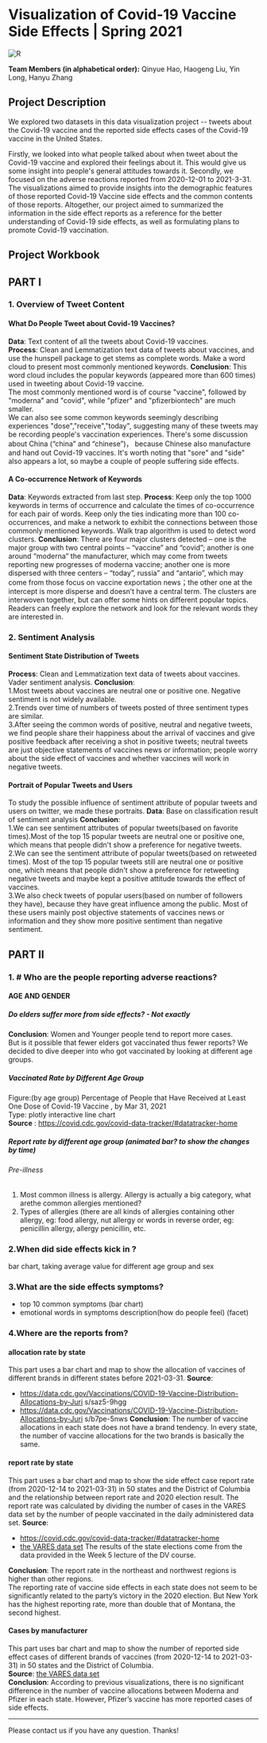 # Visualization of Covid-19 Vaccine Side Effects | Spring 2021

![R](https://img.shields.io/badge/r-%23276DC3.svg?style=for-the-badge&logo=r&logoColor=white)


**Team Members (in alphabetical order):**
Qinyue Hao, Haogeng Liu, Yin Long, Hanyu Zhang


## Project Description
We explored two datasets in this data visualization project -- tweets about the Covid-19 vaccine and the reported side effects cases of the Covid-19 vaccine in the United States. 

Firstly, we looked into what people talked about when tweet about the Covid-19 vaccine and explored their feelings about it. This would give us some insight into people's general attitudes towards it. 
Secondly, we focused on the adverse reactions reported from 2020-12-01 to 2021-3-31. The visualizations aimed to provide insights into the demographic features of those reported Covid-19 Vaccine side effects and the common contents of those reports. Altogether, our project aimed to summarized the information in the side effect reports as a reference for the better understanding of Covid-19 side effects, as well as formulating plans to promote Covid-19 vaccination.


## Project Workbook

## PART Ⅰ

### 1. Overview of Tweet Content

#### What Do People Tweet about Covid-19 Vaccines?
**Data**: Text content of all the tweets about Covid-19 vaccines.    
**Process**: Clean and Lemmatization text data of tweets about vaccines, and use the hunspell package to get stems as complete words. Make a word cloud to present most commonly mentioned keywords.
**Conclusion**: 
This word cloud includes the popular keywords (appeared more than 600 times) used in tweeting about Covid-19 vaccine.         
The most commonly mentioned word is of course "vaccine", followed by "moderna" and "covid", while "pfizer" and "pfizerbiontech" are much smaller.           
We can also see some common keywords seemingly describing experiences "dose","receive","today", suggesting many of these tweets may be recording people's vaccination experiences. There's some discussion about China (“china” and “chinese”)， because Chinese also manufacture and hand out Covid-19 vaccines. It's worth noting that "sore" and "side" also appears a lot, so maybe a couple of people suffering side effects.     

#### A Co-occurrence Network of Keywords
**Data**: Keywords extracted from last step.
**Process**: Keep only the top 1000 keywords in terms of occurrence and calculate the times of co-occurrence for each pair of words. Keep only the ties indicating more than 100 co-occurrences, and make a network to exhibit the connections between those commonly mentioned keywords. Walk trap algorithm is used to detect word clusters.
**Conclusion**: There are four major clusters detected – one is the major group with two central points – “vaccine” and “covid”; another is one around “moderna” the manufacturer, which may come from tweets reporting new progresses of moderna vaccine; another one is more dispersed with three centers – “today”, russia” and “antario”, which may come from those focus on vaccine exportation news；the other one at the intercept is more disperse and doesn’t have a central term. The clusters are interwoven together, but can offer some hints on different popular topics. Readers can freely explore the network and look for the relevant words they are interested in.


### 2. Sentiment Analysis
#### Sentiment State Distribution of Tweets
**Process**: Clean and Lemmatization text data of tweets about vaccines. Vader sentiment
analysis.
**Conclusion**:      
1.Most tweets about vaccines are neutral one or positive one. Negative sentiment is not widely available.           
2.Trends over time of numbers of tweets posted of three sentiment types are similar.            
3.After seeing the common words of positive, neutral and negative tweets, we find people share their happiness about the arrival of vaccines and give positive feedback after receiving a shot in positive tweets; neutral tweets are just objective statements of vaccines news or information; people worry about the side effect of vaccines and whether vaccines will work in negative tweets.    

#### Portrait of Popular Tweets and Users
To study the possible influence of sentiment attribute of popular tweets and users on twitter,
we made these portraits.
**Data**: Base on classification result of sentiment analysis
**Conclusion**:    
1.We can see sentiment attributes of popular tweets(based on favorite times).Most of the top 15 popular tweets are neutral one or positive one, which means that people didn't show a preference for negative tweets.           
2.We can see the sentiment attribute of popular tweets(based on retweeted times). Most of the top 15 popular tweets still are neutral one or positive one, which means that people didn't show a preference for retweeting negative tweets and maybe kept a positive attitude towards the effect of vaccines.      
3.We also check tweets of popular users(based on number of followers they have), because they have great influence among the public. Most of these users mainly post objective statements of vaccines news or information and they show more positive sentiment than negative sentiment.           


## PART Ⅱ
### 1. # Who are the people reporting adverse reactions?

#### AGE AND GENDER
##### Do elders suffer more from side effects? - Not exactly          
**Conclusion**: Women and Younger people tend to report more cases.                     
But is it possible that fewer elders got vaccinated thus fewer reports? We decided to dive deeper into who got vaccinated by looking at different age groups.    

##### Vaccinated Rate by Different Age Group                  
Figure:(by age group) Percentage of People that Have Received at Least One Dose of Covid-19 Vaccine , by Mar 31, 2021            
Type: plotly interactive line chart           
**Source** : https://covid.cdc.gov/covid-data-tracker/#datatracker-home         

##### Report rate by different age group (animated bar? to show the changes by time)
###### Pre-illness
1) Most common illness is allergy. Allergy is actually a big category, what arethe common allergies mentioned?    
2) Types of allergies (there are all kinds of allergies containing other allergy, eg: food allergy, nut allergy or words in reverse order, eg: penicillin allergy, allergy penicillin, etc.

### 2.When did side effects kick in ?
bar chart, taking average value for different age group and sex

### 3.What are the side effects symptoms?
- top 10 common symptoms (bar chart)
- emotional words in symptoms description(how do people feel) (facet)

### 4.Where are the reports from?

#### allocation rate by state
This part uses a bar chart and map to show the allocation of vaccines of different brands in different states before 2021-03-31.
**Source**: 
- https://data.cdc.gov/Vaccinations/COVID-19-Vaccine-Distribution-Allocations-by-Juri
s/saz5-9hgg
- https://data.cdc.gov/Vaccinations/COVID-19-Vaccine-Distribution-Allocations-by-Juri
s/b7pe-5nws
**Conclusion**:
The number of vaccine allocations in each state does not have a brand tendency. In every state, the number of vaccine allocations for the two brands is basically the same.

#### report rate by state
This part uses a bar chart and map to show the side effect case report rate (from 2020-12-14 to 2021-03-31) in 50 states and the District of Columbia and the relationship between report rate and 2020 election result. 
The report rate was calculated by dividing the number of cases in the VARES data set by the number of people vaccinated in the daily administered data set.
**Source**: 
- https://covid.cdc.gov/covid-data-tracker/#datatracker-home
- [the VARES data set](https://www.kaggle.com/ayushggarg/covid19-vaccine-adverse-reactions)
The results of the state elections come from the data provided in the Week 5 lecture of the DV course.

**Conclusion**:
The report rate in the northeast and northwest regions is higher than other regions.       
The reporting rate of vaccine side effects in each state does not seem to be significantly related to the party’s victory in the 2020 election. But New York has the highest reporting rate, more than double that of Montana, the second highest.

#### Cases by manufacturer
This part uses bar chart and map to show the number of reported side effect cases of different brands of vaccines (from 2020-12-14 to 2021-03-31) in 50 states and the District of Columbia.          
**Source**: [the VARES data set](https://www.kaggle.com/ayushggarg/covid19-vaccine-adverse-reactions)         
**Conclusion**:
According to previous visualizations, there is no significant difference in the number of vaccine allocations between Moderna and Pfizer in each state. However, Pfizer’s vaccine has more reported cases of side effects. 

---
Please contact us if you have any question. Thanks! 
